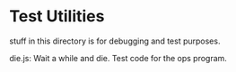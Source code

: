 # Test Utilities

stuff in this directory is for debugging and test purposes.

die.js: Wait a while and die. Test code for the ops program.
 